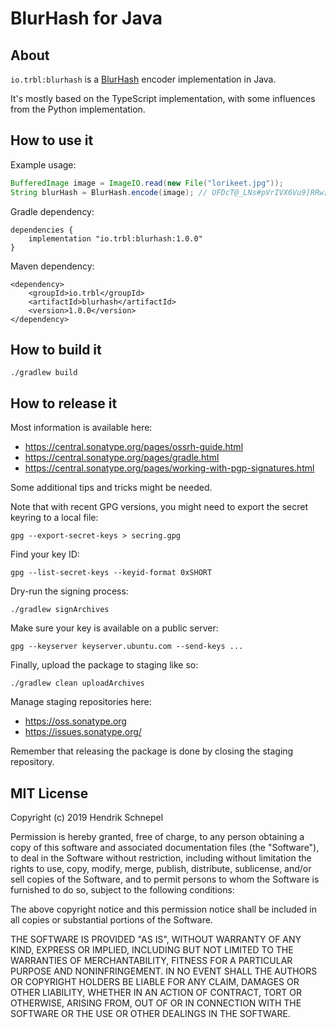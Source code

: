 # BlurHash for Java

## About

`io.trbl:blurhash` is a [BlurHash](https://blurha.sh) encoder implementation in Java.

It's mostly based on the TypeScript implementation,
with some influences from the Python implementation.

## How to use it

Example usage:

```java
BufferedImage image = ImageIO.read(new File("lorikeet.jpg"));
String blurHash = BlurHash.encode(image); // UFDcT@_LNs#pVrIVX6Vu9]RRw[OXOZxaxWNH
```

Gradle dependency:

```
dependencies {
    implementation "io.trbl:blurhash:1.0.0"
}
```

Maven dependency:
```
<dependency>
    <groupId>io.trbl</groupId>
    <artifactId>blurhash</artifactId>
    <version>1.0.0</version>
</dependency>
```

## How to build it

```
./gradlew build
```

## How to release it

Most information is available here:
- https://central.sonatype.org/pages/ossrh-guide.html
- https://central.sonatype.org/pages/gradle.html
- https://central.sonatype.org/pages/working-with-pgp-signatures.html

Some additional tips and tricks might be needed.

Note that with recent GPG versions,
you might need to export the secret keyring to a local file:
```
gpg --export-secret-keys > secring.gpg
```

Find your key ID:
```
gpg --list-secret-keys --keyid-format 0xSHORT
```

Dry-run the signing process:
```
./gradlew signArchives
```

Make sure your key is available on a public server:
```
gpg --keyserver keyserver.ubuntu.com --send-keys ...
```

Finally, upload the package to staging like so:
```
./gradlew clean uploadArchives
```

Manage staging repositories here:
- https://oss.sonatype.org
- https://issues.sonatype.org/

Remember that releasing the package is done by closing the staging repository.

## MIT License

Copyright (c) 2019 Hendrik Schnepel

Permission is hereby granted, free of charge, to any person obtaining a copy
of this software and associated documentation files (the "Software"), to deal
in the Software without restriction, including without limitation the rights
to use, copy, modify, merge, publish, distribute, sublicense, and/or sell
copies of the Software, and to permit persons to whom the Software is
furnished to do so, subject to the following conditions:

The above copyright notice and this permission notice shall be included in all
copies or substantial portions of the Software.

THE SOFTWARE IS PROVIDED "AS IS", WITHOUT WARRANTY OF ANY KIND, EXPRESS OR
IMPLIED, INCLUDING BUT NOT LIMITED TO THE WARRANTIES OF MERCHANTABILITY,
FITNESS FOR A PARTICULAR PURPOSE AND NONINFRINGEMENT. IN NO EVENT SHALL THE
AUTHORS OR COPYRIGHT HOLDERS BE LIABLE FOR ANY CLAIM, DAMAGES OR OTHER
LIABILITY, WHETHER IN AN ACTION OF CONTRACT, TORT OR OTHERWISE, ARISING FROM,
OUT OF OR IN CONNECTION WITH THE SOFTWARE OR THE USE OR OTHER DEALINGS IN THE
SOFTWARE.
